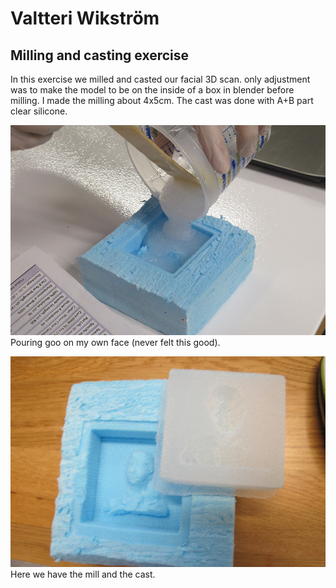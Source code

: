 # Valtteri Wikström

## Milling and casting exercise
In this exercise we milled and casted our facial 3D scan. only adjustment was to make the model to be on the inside of a box in blender before milling. I made the milling about 4x5cm. The cast was done with A+B part clear silicone.

![Yucky](https://github.com/DigitalFabricationStudio/Project_0.2/raw/master/valtteri.wikstrom/Milling%20and%20casting/goo.jpg)
Pouring goo on my own face (never felt this good).

![Done](https://github.com/DigitalFabricationStudio/Project_0.2/raw/master/valtteri.wikstrom/Milling%20and%20casting/mill.jpg)
Here we have the mill and the cast.